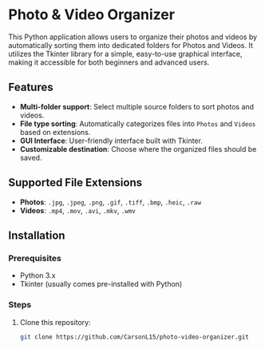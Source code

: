 # Photo & Video Organizer

This Python application allows users to organize their photos and videos by automatically sorting them into dedicated folders for Photos and Videos. It utilizes the Tkinter library for a simple, easy-to-use graphical interface, making it accessible for both beginners and advanced users.

## Features
- **Multi-folder support**: Select multiple source folders to sort photos and videos.
- **File type sorting**: Automatically categorizes files into `Photos` and `Videos` based on extensions.
- **GUI Interface**: User-friendly interface built with Tkinter.
- **Customizable destination**: Choose where the organized files should be saved.

## Supported File Extensions
- **Photos**: `.jpg`, `.jpeg`, `.png`, `.gif`, `.tiff`, `.bmp`, `.heic`, `.raw`
- **Videos**: `.mp4`, `.mov`, `.avi`, `.mkv`, `.wmv`

## Installation

### Prerequisites
- Python 3.x
- Tkinter (usually comes pre-installed with Python)

### Steps
1. Clone this repository:
   ```bash
   git clone https://github.com/CarsonL15/photo-video-organizer.git
